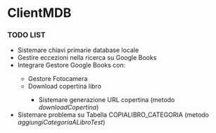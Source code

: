 ClientMDB
=========

<h3>TODO LIST</h3>
<ul>
<li>Sistemare chiavi primarie database locale</li>
<li>Gestire eccezioni nella ricerca su Google Books</li>
<li>Integrare Gestore Google Books con: </li>
    <ul>
        <li>Gestore Fotocamera</li>
        <li>Download copertina libro</li>
            <ul>
            <li>Sistemare generazione URL copertina (metodo <i>downloadCopertina</i>)</il>
            </ul>
    </ul>
<li>Sistemare problema su Tabella COPIALIBRO_CATEGORIA (metodo <i>aggiungiCategoriaALibroTest</i>)</li>
</ul>
